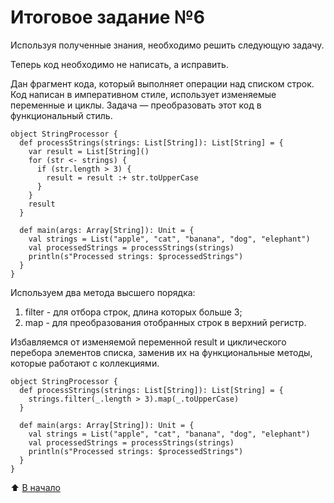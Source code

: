 # Итоговое задание №6

Используя полученные знания, необходимо решить следующую задачу.

Теперь код необходимо не написать, а исправить.

Дан фрагмент кода, который выполняет операции над списком строк. Код написан в императивном стиле, использует изменяемые переменные и циклы. Задача — преобразовать этот код в функциональный стиль.
```
object StringProcessor {
  def processStrings(strings: List[String]): List[String] = {
    var result = List[String]()
    for (str <- strings) {
      if (str.length > 3) {
        result = result :+ str.toUpperCase
      }
    }
    result
  }

  def main(args: Array[String]): Unit = {
    val strings = List("apple", "cat", "banana", "dog", "elephant")
    val processedStrings = processStrings(strings)
    println(s"Processed strings: $processedStrings")
  }
}
```
Используем два метода высшего порядка:
1. filter - для отбора строк, длина которых больше 3;
2. map - для преобразования отобранных строк в верхний регистр.

Избавляемся от изменяемой переменной result и циклического перебора элементов списка, заменив их на функциональные методы, которые работают с коллекциями.
```
object StringProcessor {
  def processStrings(strings: List[String]): List[String] = {
    strings.filter(_.length > 3).map(_.toUpperCase)
  }

  def main(args: Array[String]): Unit = {
    val strings = List("apple", "cat", "banana", "dog", "elephant")
    val processedStrings = processStrings(strings)
    println(s"Processed strings: $processedStrings")
  }
}
```

:arrow_up: [В начало](#итоговое-задание-6)
